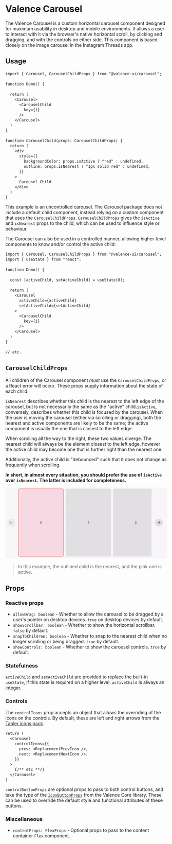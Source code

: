 # Valence Carousel
The Valence Carousel is a custom horizontal carousel component designed for maximum usability in desktop and mobile environments. It allows a user to interact with it via the browser's native horizontal scroll, by clicking and dragging, and with the controls on either side. This component is based closely on the image carousel in the Instagram Threads app.


## Usage
```tsx
import { Carousel, CarouselChildProps } from "@valence-ui/carousel";

function Demo() { 

  return (
    <Carousel>
      <CarouselChild 
        key={i}
      />
    </Carousel>
  )
}

function CarouselChild(props: CarouselChildProps) { 
  return ( 
    <div
      style={{
        backgroundColor: props.isActive ? "red" : undefined,
        outline: props.isNearest ? "1px solid red" : undefined,
      }}
    >
      Carousel Child
    </div>
  )
}
```

This example is an uncontrolled carousel. The Carousel package does not include a default child component, instead relying on a custom component that uses the `CarouselChildProps`. `CarouselChildProps` gives the `isActive` and `isNearest` props to the child, which can be used to influence style or behaviour.

The Carousel can also be used in a controlled manner, allowing higher-level components to know and/or control the active child:

```tsx
import { Carousel, CarouselChildProps } from "@valence-ui/carousel";
import { useState } from "react";

function Demo() { 

  const [activeChild, setActiveChild] = useState(0);

  return (
    <Carousel
      activeChild={activeChild}
      setActiveChild={setActiveChild}
    >
      <CarouselChild 
        key={i}
      />
    </Carousel>
  )
}

// etc.
```

## `CarouselChildProps`
All children of the Carousel component *must* use the `CarouselChildProps`, or a React error will occur. These props supply information about the state of each child.

`isNearest` describes whether this child is the nearest to the left edge of the carousel, but is not necessarily the same as the "active" child.`isActive`, conversely, describes whether this child is focused by the carousel. 
When the user is moving the carousel (either via scrolling or dragging), both the nearest and active components are likely to be the same; the active component is usually the one that is closest to the left edge.

When scrolling all the way to the right, these two values diverge. The nearest child will always be the element closest to the left edge, however the active child may become one that is further right than the nearest one.

Additionally, the active child is "debounced" such that it does not change as frequently when scrolling.

**In short, in almost every situation, you should prefer the use of `isActive` over `isNearest`. The latter is included for completeness.**

![demonstration 1](docs/ezgif.com-video-to-gif-converted.gif)
> In this example, the outlined child is the nearest, and the pink one is active.


## Props
### Reactive props
- `allowDrag: boolean` - Whether to allow the carousel to be dragged by a user's pointer on desktop devices. `true` on desktop devices by default.
- `showScrollbar: boolean` - Whether to show the horizontal scrollbar. `false` by default.
- `snapToChildren: boolean` - Whether to snap to the nearest child when no longer scrolling or being dragged. `true` by default.
- `showControls: boolean` - Whether to show the carousel controls. `true` by default.


### Statefulness
`activeChild` and `setActiveChild` are provided to replace the built-in `useState`, if this state is required on a higher level. `activeChild` is always an integer.

### Controls
The `controlIcons` prop accepts an object that allows the overriding of the icons on the controls. By default, these are left and right arrows from the [Tabler icons pack](https://tabler.io/icons).

```tsx
return ( 
  <Carousel
    controlIcons={{
      prev: <ReplacementPrevIcon />,
      next: <ReplacementNextIcon />,
    }}
  >
    {/** etc **/}
  </Carousel>
)
```

`controlButtonProps` are optional props to pass to both control buttons, and take the type of the [`IconButtonProps`](https://github.com/valence-dev/docs/blob/main/core/components/buttons/icon-button.md) from the Valence Core library. These can be used to override the default style and functional attributes of these buttons.

### Miscellaneous
- `contentProps: FlexProps` - Optional props to pass to the content container `Flex` component.